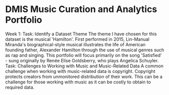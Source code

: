 # DMIS Music Curation and Analytics Portfolio
Week 1: 
Task: Identify a Dataset Theme
The theme I have chosen for this dataset is the musical 'Hamilton'. First performed in 2015, Lin-Manual Miranda's biographical-style musical illustrates the life of American founding father, Alexander Hamilton through the use of musical genres such as rap and singing. This portfolio will focus primarily on the song 'Satisfied' - sung originally by Renée Elise Goldsberry, who plays Angelica Schuyler.
Task: Challenges to Working with Music and Music-Related Data
A common challenge when working with music-related data is copyright. Copyright protects creators from unmonitored distribution of their work. This can be a challenge for those working with music as it can be costly to obtain to required data.
